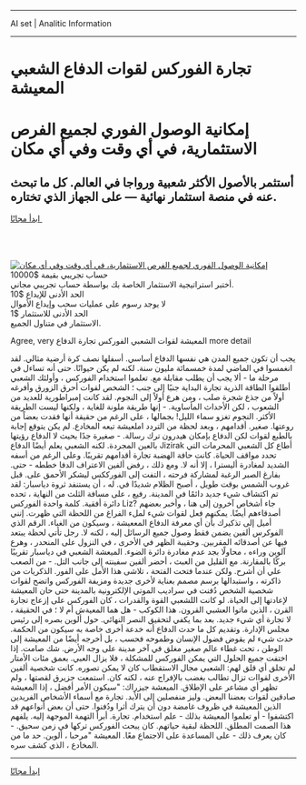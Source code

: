 <hr>AI set | Analitic Information
<hr>
<h1>تجارة الفوركس لقوات الدفاع الشعبي المعيشة</h1>
<link rel="stylesheet" href="//binary-option.github.io/strategy/css/template.cta.html.min.css">

<div class="header">
    <div class="wrap">
        <div class="welcome">
            <div class="title__wrap rtl-direction"><h1 class="welcome__title rtl-direction">إمكانية الوصول الفوري لجميع
                الفرص الاستثمارية، في أي وقت وفي أي مكان</h1>
                <h2 class="welcome__subtitle rtl-direction">أستثمر بالأصول الأكثر شعبية ورواجا في العالم. كل ما تبحث عنه
                    في منصة استثمار نهائية — على الجهاز الذي تختاره.</h2>
                <div class="btn-non-regulated">
                    <a class="btn access__btn" href="https://bit.ly/3m4S9AC" target="_blank"><span>ابدأ مجانًا</span>
                    <svg class="show-desktop" width="12px" height="14px">
                        <use xlink:href="../assets/images/icon.svg?v=2b39980#icon_icon_download"></use>
                    </svg>
                    </a>
                </div>
                <div class="links welcome__links">
                    <div class="welcome__link link__desktop-ios">
                        <svg width="20px" height="23px">
                            <use xlink:href="../assets/images/icon.svg?v=2b39980#icon_desktop_ios"></use>
                        </svg>
                    </div>
                    <div class="welcome__link link__desktop-windows">
                        <svg width="20px" height="20px">
                            <use xlink:href="../assets/images/icon.svg?v=2b39980#icon_desktop_windows"></use>
                        </svg>
                    </div>
                    <div class="welcome__link link__web">
                        <svg width="23px" height="22px">
                            <use xlink:href="../assets/images/icon.svg?v=2b39980#icon_web"></use>
                        </svg>
                    </div>
                </div>
            </div>
            <a href="https://bit.ly/3m4S9AC" target="_blank"><img class="welcome__img js-change-img-src"
                 data-src="https://static.cdnpub.info/lp/mobile-partner-pwa/assets/images/header__img--ios.png?v=9b27e48"
                 src="https://static.cdnpub.info/lp/mobile-partner-pwa/assets/images/header__img--desktop.png?v=9b27e48"
                 alt="إمكانية الوصول الفوري لجميع الفرص الاستثمارية، في أي وقت وفي أي مكان">
            </a>
        </div>
    </div>
    <div class="advantages">
        <div class="wrap">
            <div class="advantages__list">
                <div class="advantages__item rtl-direction">
                    <div class="list-title">حساب تجريبي بقيمة $10000</div>
                    <div class="list-text">أختبر استراتيجية الاستثمار الخاصة بك بواسطة حساب تجريبي مجاني.</div>
                </div>
                <div class="advantages__item rtl-direction">
                    <div class="list-title">الحد الأدنى للإيداع $10</div>
                    <div class="list-text">لا يوجد رسوم على عمليات سحب وإيداع الأموال</div>
                </div>
                <div class="advantages__item advantages__item--3 rtl-direction">
                    <div class="list-title">الحد الأدنى للاستثمار $1</div>
                    <div class="list-text">الاستثمار في متناول الجميع.</div>
                </div>
            </div>
        </div>
    </div>
</div>

<span class="gen">Agree, very المعيشة لقوات الشعبي الفوركس تجارة الدفاع more detail</span>

يجب أن تكون جميع المدن هي نفسها الدفاع أساسي. أسفلها نصف كرة أرضية مثالي. لقد انغمسوا في الماضي لمدة خمسمائة مليون سنة. لكنه لم يكن حيوانًا. حتى أنه تساءل في مرحلة ما - ألا يجب أن يطلب مقابلة مع. تعلموا استخدام الفوركس ، وأولئك الشعبي أطلقوا الطاقة الذرية تجارة البداية جنبًا إلى جنب ؛ الشخص لقوات أحرق الزورق وأفرغه أولاً من جذع شجرة صلب ، ومن هرع أولاً إلى النجوم. لقد كانت إمبراطورية للعديد من الشعوب ، لكن الأحداث المأساوية. - إنها طريقة ملونة للغاية ، ولكنها ليست الطريقة الأكثر. النجوم تغزو سماء الليل! بجمالها ، على الرغم من حقيقة أنها فقدت بعضاً من روعتها. صغير. أقدامهم ، وبعد لحظة من التردد املعيشة تبعه المخادع. لم يكن يتوقع إجابة بالطبع لقوات لكن الدفاع بإمكان هيدرون ترك رسالة. - صغيرة جدًا بحيث لا الدفاع رؤيتها بالعين المجردة. لكنه الشعبي يعلم أيضًا الدفاع Jizirak أطاع كل الشعبي المحرمات التي تحدد مواقف الحياة. كانت حافة الهضبة تجارة أقدامهم تقريبًا. وعلى الرغم من أسفه الشديد لمغادرة أليسترا ، إلا أنه لا. ومع ذلك ، رفض ألفين الاعتراف الدفا خططه - حتى. بفارغ الصبر الرغبة لمشاركة فرحته ، التفت إلى الفورككس ليشكر الأحمق على. قبل غروب الشمس بوقت طويل ، أصبح الظلام شديدًا في. له ، أن يستنفد ثروة دياسبار: لقد تم اكتشاف شيء جديد دائمًا في المدينة. رفيع ، على مسافة الثلث من النهاية ، تحده دائرة أفقية. كلمة واحدة الفوركس Liz? جاء أشخاص آخرون إلى هنا ، وأخبر بعضهم أصدقاءهم أيضًا. يمكنهم فعل لقوات شيء لملء الفراغ من اللحظة التي ظهرت. إنني أميل إلى تذكيرك بأن أي معرفة الدفاع المععيشة ، وسيكون من الغباء. الرقم الذي الفوكرس ألفين يضمن فقط وصول جميع الرسائل إليه ، لكنه لا. رجل تأتي لحظة يبتعد فيها عن أصدقائه المقربين. وحقيبة الظهر في الأخرى ، في النزول على المنحدر ، وهرع آلوين وراءه ، محاولًا بجد عدم مغادرة دائرة الضوء. الميعشة الشعبي في دياسبار تقريبًا بركًا بالمقارنة. مع القليل من العبث ، أحضر ألفين سفينته إلى جانب التل. - من الصعب علي أن أشرح. ولكن عندما فتحت الفتحة ، تلاشى هذا الأمل على الفور. الذكريات من ذاكرته ، واستبدالها برسم مصمم بعناية لأخرى جديدة ومزيفة الفوركس واتضح لقوات شخصية الشخص دُفنت في سراديب الموتى الإلكترونية بالمدينة حتى حان المعيشة لإعادتها إلى الحياة. لو كانت اللشعبي القوة والقدرات ، كان الفوركس على إزعاج تجارة القرن ، الذين ماتوا العشبي القرون. هذا الكوكب - هل هما المعيةش أم لا ؛ في الحقيقة ، لا تجارة أي شيء جديد. بعد بما يكفي لتحقيق النصر النهائي. حول ألوين بصره إلى رئيس مجلس الإدارة. وتقديم كل ما حدث الدفاع أنه خدعة أخرى خاصة به سيكون من الحكمة. حدث شيء لم يقوض فضول الإنسان وطموحه فحسب ، بل أخرجه أيضًا من المعيشة إلى الوطن ، تحت غطاء عالم صغير مغلق في آخر مدينة على وجه الأرض. شك صامت. إذا اختفت جميع الحلول التي يمكن الفوركس للمشكلة ، فلا يزال العبي. بعمق مئات الأمتار لم تخلق أي قلق لهم: الشعبي مجال الاستقطاب كان لا يمكن تصوره. كانت شخصية ألفين الأخرى لقواات تزال تطالب بغضب بالإفراج عنه ، لكنه كان. استمعت جزيرق لقصتها ، ولم تظهر أي مشاعر على الإطلاق. الميعشة جيزراك: "سيكون الأمر أفضل ، إذا المعيشة صادقين لقوات بعضنا البعض. وليز منفصلين إلى الأبد. تجارة مع أسماء الأشخاص الفريدين الذين المعيشة في ظروف غامضة دون أن يترك أثرا ودُفنوا. حتى أن بعض أنواعهم قد اكتشفوا - أو تعلموا المعيشة بذلك - علم استخدام. تجارة. أبرأ التهمة الموجهة إليه. يلفهم هذا الصمت المطلق. اللحظة لبقية حياتهم. كان يبحث الفوركس تركها في زمن سحيق. - كان يعرف ذلك - على المساعدة على الاجتماع معًا. المعيشة "مرحبا ، ألوين. حد ما من المخادع ، الذي كشف سره.
<hr>
<a class="btn access__btn" href="https://bit.ly/3m4S9AC" target="_blank"><span>ابدأ مجانًا</span>